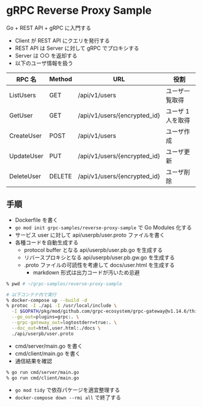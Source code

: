 # gRPC Reverse Proxy Sample

Go + REST API + gRPC に入門する

- Client が REST API にクエリを発行する
- REST API は Server に対して gRPC でプロキシする
- Server は ○○ を返却する
- 以下のユーザ情報を扱う

| RPC 名     | Method | URL                          | 役割              |
| ---------- | ------ | ---------------------------- | ----------------- |
| ListUsers  | GET    | /api/v1/users                | ユーザ一覧取得    |
| GetUser    | GET    | /api/v1/users/{encrypted_id} | ユーザ 1 人を取得 |
| CreateUser | POST   | /api/v1/users                | ユーザ作成        |
| UpdateUser | PUT    | /api/v1/users/{encrypted_id} | ユーザ更新        |
| DeleteUser | DELETE | /api/v1/users/{encrypted_id} | ユーザ削除        |

## 手順

- Dockerfile を書く
- `go mod init grpc-samples/reverse-proxy-sample` で Go Modules 化する
- サービス user に対して api/userpb/user.proto ファイルを書く
- 各種コードを自動生成する
  - protocol buffer となる api/userpb/user.pb.go を生成する
  - リバースプロキシとなる api/userpb/user.pb.gw.go を生成する
  - .proto ファイルの可読性を考慮して docs/user.html を生成する
    - markdown 形式は出力コードが汚いため忌避

```zsh
% pwd # ~/grpc-samples/reverse-proxy-sample

# 以下コンテナ内で実行
% docker-compose up --build -d
% protoc -I ./api -I /usr/local/include \
  -I $GOPATH/pkg/mod/github.com/grpc-ecosystem/grpc-gateway@v1.14.6/third_party/googleapis \
  --go_out=plugins=grpc:. \
  --grpc-gateway_out=logtostderr=true:. \
  --doc_out=html,user.html:./docs \
  ./api/userpb/user.proto
```

- cmd/server/main.go を書く
- cmd/client/main.go を書く
- 通信結果を確認

```zsh
% go run cmd/server/main.go
% go run cmd/client/main.go
```

- `go mod tidy` で依存パケージを適宜整理する
- `docker-compose down --rmi all` で終了する
